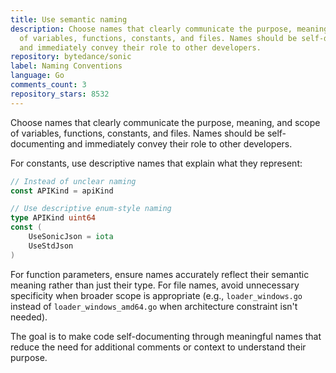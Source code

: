 ```yaml
---
title: Use semantic naming
description: Choose names that clearly communicate the purpose, meaning, and scope
  of variables, functions, constants, and files. Names should be self-documenting
  and immediately convey their role to other developers.
repository: bytedance/sonic
label: Naming Conventions
language: Go
comments_count: 3
repository_stars: 8532
---
```


Choose names that clearly communicate the purpose, meaning, and scope of variables, functions, constants, and files. Names should be self-documenting and immediately convey their role to other developers.

For constants, use descriptive names that explain what they represent:
```go
// Instead of unclear naming
const APIKind = apiKind

// Use descriptive enum-style naming
type APIKind uint64
const (
    UseSonicJson = iota
    UseStdJson
)
```

For function parameters, ensure names accurately reflect their semantic meaning rather than just their type. For file names, avoid unnecessary specificity when broader scope is appropriate (e.g., `loader_windows.go` instead of `loader_windows_amd64.go` when architecture constraint isn't needed).

The goal is to make code self-documenting through meaningful names that reduce the need for additional comments or context to understand their purpose.